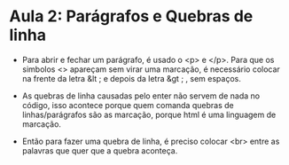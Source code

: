 # Aula 2: Parágrafos e Quebras de linha

* Para abrir e fechar um parágrafo, é usado o &lt;p&gt; e &lt;/p&gt;. Para que os simbolos <> apareçam sem virar uma marcação, é necessário colocar na frente da letra &lt ; e depois da letra &gt ; , sem espaços.

* As quebras de linha causadas pelo enter não servem de nada no código, isso acontece porque quem comanda quebras de linhas/parágrafos são as marcação, porque html é uma linguagem de marcação. 

* Então para fazer uma quebra de linha, é preciso colocar &lt;br&gt; entre as palavras que quer que a quebra aconteça. 
